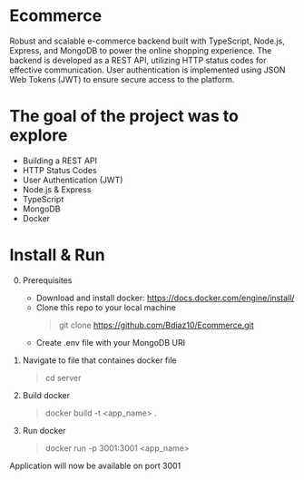 # Ecommerce
Robust and scalable e-commerce backend built with TypeScript, Node.js, Express, and MongoDB to power the online shopping experience. The backend is developed as a REST API, utilizing HTTP status codes for effective communication. User authentication is implemented using JSON Web Tokens (JWT) to ensure secure access to the platform.

# The goal of the project was to explore
-  Building a REST API
-  HTTP Status Codes
-  User Authentication (JWT)
-  Node.js & Express
-  TypeScript
-  MongoDB
-  Docker

# Install & Run
0. Prerequisites
   - Download and install docker: https://docs.docker.com/engine/install/
   - Clone this repo to your local machine
     > git clone https://github.com/Bdiaz10/Ecommerce.git
   - Create .env file with your MongoDB URI
     
1. Navigate to file that containes docker file
   > cd server

2. Build docker
   > docker build -t <app_name> .

3. Run docker
   > docker run -p 3001:3001 <app_name>

Application will now be available on port 3001

